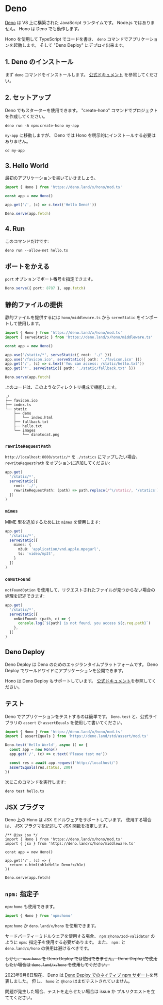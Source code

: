 # Deno

[Deno](https://deno.com/) は V8 上に構築された JavaScript ランタイムです。 Node.js ではありません。
Hono は Deno でも動作します。

Hono を使用して TypeScript でコードを書き、 `deno` コマンドでアプリケーションを起動します。 そして "Deno Deploy" にデプロイ出来ます。

## 1. Deno のインストール

まず `deno` コマンドをインストールします。
[公式ドキュメント](https://docs.deno.com/runtime/manual/getting_started/installation) を参照してください。

## 2. セットアップ

Deno でもスターターを使用できます。
"create-hono" コマンドでプロジェクトを作成してください。

```txt
deno run -A npm:create-hono my-app
```

`my-app` に移動しますが、 Deno では Hono を明示的にインストールする必要はありません。

```
cd my-app
```

## 3. Hello World

最初のアプリケーションを書いていきましょう。

```ts
import { Hono } from 'https://deno.land/x/hono/mod.ts'

const app = new Hono()

app.get('/', (c) => c.text('Hello Deno!'))

Deno.serve(app.fetch)
```

## 4. Run

このコマンドだけです:

```
deno run --allow-net hello.ts
```

## ポートをかえる

`port` オプションでポート番号を指定できます。

```ts
Deno.serve({ port: 8787 }, app.fetch)
```

## 静的ファイルの提供

静的ファイルを提供するには `hono/middleware.ts` から `serveStatic` をインポートして使用します。

```ts
import { Hono } from 'https://deno.land/x/hono/mod.ts'
import { serveStatic } from 'https://deno.land/x/hono/middleware.ts'

const app = new Hono()

app.use('/static/*', serveStatic({ root: './' }))
app.use('/favicon.ico', serveStatic({ path: './favicon.ico' }))
app.get('/', (c) => c.text('You can access: /static/hello.txt'))
app.get('*', serveStatic({ path: './static/fallback.txt' }))

Deno.serve(app.fetch)
```

上のコードは、このようなディレクトリ構成で機能します。

```
./
├── favicon.ico
├── index.ts
└── static
    ├── demo
    │   └── index.html
    ├── fallback.txt
    ├── hello.txt
    └── images
        └── dinotocat.png
```

### `rewriteRequestPath`

`http://localhost:8000/static/*` を `./statics` にマップしたい場合、 `rewriteRequestPath` をオプションに追加してください:

```ts
app.get(
  '/static/*',
  serveStatic({
    root: './',
    rewriteRequestPath: (path) => path.replace(/^\/static/, '/statics'),
  })
)
```

### `mimes`

MIME 型を追加するためには `mimes` を使用します:

```ts
app.get(
  '/static/*',
  serveStatic({
    mimes: {
      m3u8: 'application/vnd.apple.mpegurl',
      ts: 'video/mp2t',
    }
  })
)
```

### `onNotFound`

`notFoundOption` を使用して、リクエストされたファイルが見つからない場合の処理を記述できます:

```ts
app.get(
  '/static/*',
  serveStatic({
    onNotFound: (path, c) => {
      console.log(`${path} is not found, you access ${c.req.path}`)
    },
  })
)
```

## Deno Deploy

Deno Deploy は Deno のためのエッジランタイムプラットフォームです。
Deno Deploy でワールドワイドにアプリケーションを公開できます。

Hono は Deno Deploy もサポートしています。 [公式ドキュメント](https://docs.deno.com/deploy/manual/)を参照してください。

## テスト

Deno でアプリケーションをテストするのは簡単です。
`Deno.test` と、公式ライブラリの `assert` か `assertEquals` を使用して書いてください。

```ts
import { Hono } from 'https://deno.land/x/hono/mod.ts'
import { assertEquals } from 'https://deno.land/std/assert/mod.ts'

Deno.test('Hello World', async () => {
  const app = new Hono()
  app.get('/', (c) => c.text('Please test me'))

  const res = await app.request('http://localhost/')
  assertEquals(res.status, 200)
})
```

次にこのコマンドを実行します:

```
deno test hello.ts
```

## JSX プラグマ

Deno 上の Hono は JSX ミドルウェアをサポートしています。
使用する場合は、 JSX プラグマを記述して JSX 関数を指定します。

```tsx
/** @jsx jsx */
import { Hono } from 'https://deno.land/x/hono/mod.ts'
import { jsx } from 'https://deno.land/x/hono/middleware.ts'

const app = new Hono()

app.get('/', (c) => {
  return c.html(<h1>Hello Deno!</h1>)
})

Deno.serve(app.fetch)
```

## `npm:` 指定子

`npm:hono` も使用できます。

```ts
import { Hono } from 'npm:hono'
```

`npm:hono` か `deno.land/x/hono` を使用できます。

サードパーティーミドルウェアを使用する場合、 `npm:@hono/zod-validator` のように `npm:` 指定子を使用する必要があります。 また、 `npm:` と `deno.land/x/hono` の併用は避けるべきです。

~~しかし、 `mpn:hono` を Deno Deploy では使用できません。 Deno Deploy で使用したい場合は `deno.land/x/hono` を使用してください。~~

2023年9月6日現在、 Deno は [Deno Deploy でのネイティブ npm サポート](https://deno.com/blog/npm-on-deno-deploy)を発表しました。 但し、 `hono` と `@hono` はまだテストされていません。

問題が発生した場合、テストを走らせたい場合は issue か プルリクエストを立ててください。
